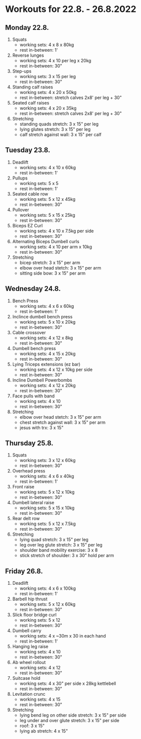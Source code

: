 # Workouts for 22.8. - 26.8.2022

## Monday 22.8.

1. Squats
	- working sets: 4 x 8 x 80kg
	- rest in-between: 1'
2. Reverse lunges
	- working sets: 4 x 10 per leg x 20kg
	- rest in-between: 30"
3. Step-ups
	- working sets: 3 x 15 per leg
	- rest in-between: 30"
4. Standing calf raises
	- working sets: 4 x 20 x 50kg
	- rest in-between: stretch calves 2x8' per leg + 30"
5. Seated calf raises
	- working sets: 4 x 20 x 35kg
	- rest in-between: stretch calves 2x8' per leg + 30"
6. Stretching
	- standing quads stretch: 3 x 15" per leg
	- lying glutes stretch: 3 x 15" per leg
	- calf stretch against wall: 3 x 15" per calf 

## Tuesday 23.8.

1. Deadlift
	- working sets: 4 x 10 x 60kg
	- rest in-between: 1'
2. Pullups
	- working sets: 5 x 5
	- rest in-between: 1'
3. Seated cable row
	- working sets: 5 x 12 x 45kg
	- rest in-between: 30"
4. Pullover
	- working sets: 5 x 15 x 25kg
	- rest in-between: 30"
5. Biceps EZ Curl
	- working sets: 4 x 10 x 7.5kg per side
	- rest in-between: 30"
6. Alternating Biceps Dumbell curls
	- working sets: 4 x 10 per arm x 10kg
	- rest in-between: 30"
7. Stretching
	- bicep stretch: 3 x 15" per arm
	- elbow over head stetch: 3 x 15" per arm 
	- sitting side bow: 3 x 15" per arm 

## Wednesday 24.8.

1. Bench Press
	- working sets: 4 x 6 x 60kg
	- rest in-between: 1'
2. Inclince dumbell bench press
	- working sets: 5 x 10 x 20kg
	- rest in-between: 30"
3. Cable crossover
	- working sets: 4 x 12 x 8kg
	- rest in-between: 30"
4. Dumbell bench press
	- working sets: 4 x 15 x 20kg
	- rest in-between: 30"
5. Lying Triceps extensions (ez bar)
	- working sets: 4 x 12 x 10kg per side
	- rest in-between: 30"
6. Incline Dumbell Powerbombs 
	- working sets: 4 x 12 x 20kg
	- rest in-between: 30"
7. Face pulls with band
	- working sets: 4 x 10
	- rest in-between: 30"
8. Stretching
	- elbow over head stetch: 3 x 15" per arm 
	- chest stretch against wall: 3 x 15" per arm 
	- jesus with trx: 3 x 15" 

## Thursday 25.8.

1. Squats
	- working sets: 3 x 12 x 60kg
	- rest in-between: 30"
3. Overhead press
	- working sets: 4 x 6 x 40kg
	- rest in-between: 1'
4. Front raise
	- working sets: 5 x 12 x 10kg
	- rest in-between: 30"
5. Dumbell lateral raise
	- working sets: 5 x 15 x 10kg
	- rest in-between: 30"
6. Rear delt row
	- working sets: 5 x 12 x 7.5kg
	- rest in-between: 30"
7. Stretching
	- lying quad stretch: 3 x 15" per leg
	- leg over leg glute stretch: 3 x 15" per leg
	- shoulder band mobility exercise: 3 x 8
	- stick stretch of shoulder: 3 x 30" hold per arm

## Friday 26.8.

1. Deadlift
	- working sets: 4 x 6 x 100kg
	- rest in-between: 1'
2. Barbell hip thrust
	- working sets: 5 x 12 x 60kg
	- rest in-between: 30"
3. Slick floor bridge curl
	- working sets: 5 x 12
	- rest in-between: 30"
4. Dumbell carry
	- working sets: 4 x ~30m x 30 in each hand
	- rest in-between: 1'
5. Hanging leg raise
	- working sets: 4 x 10
	- rest in-between: 30"
6. Ab wheel rollout
	- working sets: 4 x 12
	- rest in-between: 30"
7. Suitcase hold
	- working sets: 4 x 30" per side x 28kg kettlebell
	- rest in-between: 30"
8. Levitation crunc
	- working sets: 4 x 15
	- rest in-between: 30"
9. Stretching
	- lying bend leg on other side stretch: 3 x 15" per side
	- leg under and over glute stretch: 3 x 15" per side
	- roof: 3 x 15"
	- lying ab stretch: 4 x 15"
